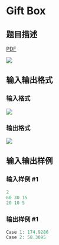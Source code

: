 # Gift Box

## 题目描述

[problemUrl]: https://uva.onlinejudge.org/index.php?option=com_onlinejudge&Itemid=8&category=866&page=show_problem&problem=4951

[PDF](https://uva.onlinejudge.org/external/130/p13053.pdf)

![](https://cdn.luogu.com.cn/upload/vjudge_pic/UVA13053/0600a5b9c9acf38f35370b42e83d3c56755a9c8f.png)

## 输入输出格式

### 输入格式

![](https://cdn.luogu.com.cn/upload/vjudge_pic/UVA13053/ca63ca49d310ee0bdba75c09934276755cbe555e.png)

### 输出格式

![](https://cdn.luogu.com.cn/upload/vjudge_pic/UVA13053/74c7173eb2e2ced7709b8e7c4a6c9b4651e1b02b.png)

## 输入输出样例

### 输入样例 #1

```cpp
2
60 30 15
20 10 5
```


### 输出样例 #1

```cpp
Case 1: 174.9286
Case 2: 58.3095
```


